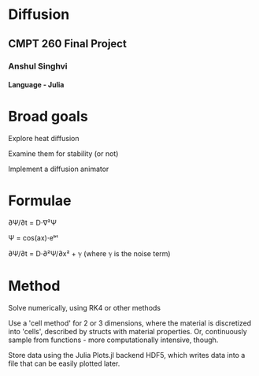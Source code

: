 # Diffusion

## CMPT 260 Final Project

### Anshul Singhvi

#### Language - Julia

# Broad goals

Explore heat diffusion

Examine them for stability (or not)

Implement a diffusion animator

# Formulae

∂Ψ/∂t = D⋅∇²Ψ

Ψ = cos(ax)⋅eᵇᵗ

∂Ψ/∂t = D⋅∂²Ψ/∂x² + ℽ (where ℽ is the noise term)

# Method

Solve numerically, using RK4 or other methods

Use a 'cell method' for 2 or 3 dimensions, where the material is discretized into 'cells', described by structs with material properties.  Or, continuously sample from functions - more computationally intensive, though.


Store data using the Julia Plots.jl backend HDF5, which writes data into a file that can be easily plotted later.
